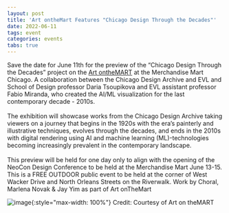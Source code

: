 ```yaml
---
layout: post
title: 'Art ontheMart Features "Chicago Design Through the Decades"'
date: 2022-06-11
tags: event
categories: events
tabs: true
---
```


Save the date for June 11th for the preview of the &ldquo;Chicago Design Through the Decades&rdquo; project on the <a href="https://artonthemart.com/">Art ontheMART</a> at the Merchandise Mart Chicago. A collaboration between the Chicago Design Archive and EVL and School of Design professor Daria Tsoupikova and EVL assistant professor Fabio Miranda, who created the AI/ML visualization for the last contemporary decade - 2010s.<br><br>
The exhibition will showcase works from the Chicago Design Archive taking viewers on a journey that begins in the 1920s with the era&rsquo;s painterly and illustrative techniques, evolves through the decades, and ends in the 2010s with digital rendering using AI and machine learning (ML)-technologies becoming increasingly prevalent in the contemporary landscape.<br><br>
This preview will be held for one day only to align with the opening of the NeoCon Design Conference to be held at the Merchandise Mart June 13-15.  This is a FREE OUTDOOR public event to be held at the corner of West Wacker Drive and North Orleans Streets on the Riverwalk.
Work by Choral, Marlena Novak & Jay Yim as part of Art onTheMart

![image](https://www.evl.uic.edu/output/originals/artonthemart-3.png-srcw.jpg){:style="max-width: 100%"}
Credit: Courtesy of Art on theMART


